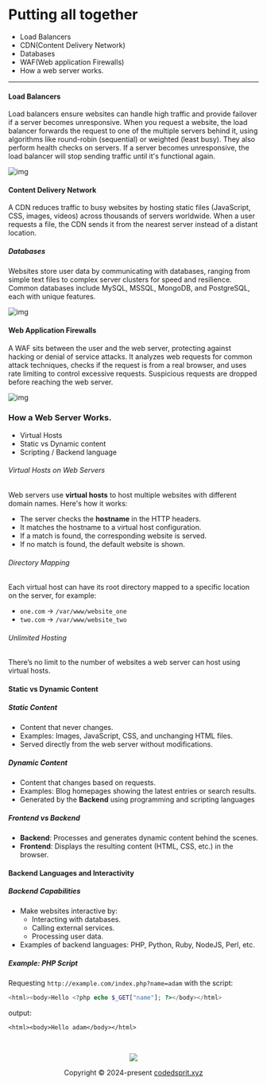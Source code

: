 # Putting all together
- Load Balancers 
- CDN(Content Delivery Network)
- Databases
- WAF(Web application Firewalls)
- How a web server works.
<hr>

#### Load Balancers
Load balancers ensure websites can handle high traffic and provide failover if a server becomes unresponsive.
When you request a website, the load balancer forwards the request to one of the multiple servers behind it, using algorithms like round-robin (sequential) or weighted (least busy).
They also perform health checks on servers. If a server becomes unresponsive, the load balancer will stop sending traffic until it's functional again.


![img](https://tryhackme-images.s3.amazonaws.com/user-uploads/5c549500924ec576f953d9fc/room-content/829e340231cd8aa9f5ed2fa5c464ea80.svg)

#### Content Delivery Network
A CDN reduces traffic to busy websites by hosting static files (JavaScript, CSS, images, videos) across thousands of servers worldwide. When a user requests a file, the CDN sends it from the nearest server instead of a distant location.
##### Databases
Websites store user data by communicating with databases, ranging from simple text files to complex server clusters for speed and resilience. Common databases include MySQL, MSSQL, MongoDB, and PostgreSQL, each with unique features.


![img](https://www.tatvasoft.com/blog/wp-content/uploads/2023/01/Types-of-NoSQL-Databases-2-min-768x389.jpg)

#### Web Application Firewalls
A WAF sits between the user and the web server, protecting against hacking or denial of service attacks. It analyzes web requests for common attack techniques, checks if the request is from a real browser, and uses rate limiting to control excessive requests. Suspicious requests are dropped before reaching the web server.

![img](https://tryhackme-images.s3.amazonaws.com/user-uploads/5c549500924ec576f953d9fc/room-content/24cb6468b4e51e8d8bbe7872e96a22b3.svg)

### How a Web Server Works.
- Virtual Hosts 
- Static vs Dynamic content
- Scripting / Backend language 


###### Virtual Hosts on Web Servers

Web servers use **virtual hosts** to host multiple websites with different domain names. Here's how it works:

- The server checks the **hostname** in the HTTP headers.
- It matches the hostname to a virtual host configuration.
- If a match is found, the corresponding website is served.
- If no match is found, the default website is shown.

###### Directory Mapping
Each virtual host can have its root directory mapped to a specific location on the server, for example:

- `one.com` → `/var/www/website_one`
- `two.com` → `/var/www/website_two`

###### Unlimited Hosting
There’s no limit to the number of websites a web server can host using virtual hosts.

#### Static vs Dynamic Content
##### Static Content
- Content that never changes.
- Examples: Images, JavaScript, CSS, and unchanging HTML files.
- Served directly from the web server without modifications.
##### Dynamic Content
- Content that changes based on requests.
- Examples: Blog homepages showing the latest entries or search results.
- Generated by the **Backend** using programming and scripting languages
##### Frontend vs Backend
- **Backend**: Processes and generates dynamic content behind the scenes.
- **Frontend**: Displays the resulting content (HTML, CSS, etc.) in the browser.

#### Backend Languages and Interactivity

##### Backend Capabilities
- Make websites interactive by:
  - Interacting with databases.
  - Calling external services.
  - Processing user data.
- Examples of backend languages: PHP, Python, Ruby, NodeJS, Perl, etc.

##### Example: PHP Script
Requesting `http://example.com/index.php?name=adam` with the script:

```php
<html><body>Hello <?php echo $_GET["name"]; ?></body></html>
```
output:
```
<html><body>Hello adam</body></html>
```


&nbsp;
<p align="center">
	<img src="https://raw.githubusercontent.com/catppuccin/catppuccin/main/assets/footers/gray0_ctp_on_line.svg?sanitize=true" />
</p>
<p align="center">
	Copyright &copy; 2024-present <a href="https://github.com/codedsprit" target="_blank">codedsprit.xyz</a>
</p>
